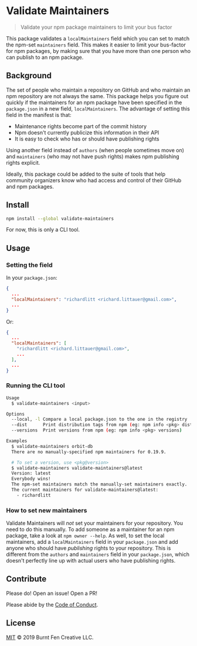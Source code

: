 # Validate Maintainers

> Validate your npm package maintainers to limit your bus factor

This package validates a `localMaintainers` field which you can set to match the npm-set `maintainers` field. This makes it easier to limit your bus-factor for npm packages, by making sure that you have more than one person who can publish to an npm package.

## Background

The set of people who maintain a repository on GitHub and who maintain an npm repository are not always the same. This package helps you figure out quickly if the maintainers for an npm package have been specified in the `package.json` in a new field, `localMaintainers`. The advantage of setting this field in the manifest is that:

  - Maintenance rights become part of the commit history
  - Npm doesn't currently publicize this information in their API
  - It is easy to check who has or should have publishing rights

Using another field instead of `authors` (when people sometimes move on) and `maintainers` (who may not have push rights) makes npm publishing rights explicit.

Ideally, this package could be added to the suite of tools that help community organizers know who had access and control of their GitHub and npm packages.


## Install

```sh
npm install --global validate-maintainers
```

For now, this is only a CLI tool.

## Usage

### Setting the field

In your `package.json`:

```json
{
  ...
  "localMaintainers": "richardlitt <richard.littauer@gmail.com>",
  ...
}
```

Or:

```json
{
  ...
  "localMaintainers": [
    "richardlitt <richard.littauer@gmail.com>",
    ...
  ],
  ...
}
```

### Running the CLI tool

```sh
Usage
  $ validate-maintainers <input>

Options
  --local, -l Compare a local package.json to the one in the registry
  --dist      Print distribution tags from npm (eg: npm info <pkg> dist-tags)
  --versions  Print versions from npm (eg: npm info <pkg> versions)

Examples
  $ validate-maintainers orbit-db
  There are no manually-specified npm maintainers for 0.19.9.

  # To set a version, use <pkg@version>
  $ validate-maintainers validate-maintainers@latest
  Version: latest
  Everybody wins!
  The npm-set maintainers match the manually-set maintainers exactly.
  The current maintainers for validate-maintainers@latest:
    - richardlitt
```

### How to set new maintainers

Validate Maintainers will _not_ set your maintainers for your repository. You need to do this manually. To add someone as a maintainer for an npm package, take a look at `npm owner --help`. As well, to set the local maintainers, add a `localMaintainers` field in your `package.json` and add anyone who should have *publishing* rights to your repository. This is different from the `authors` and `maintainers` field in your `package.json`, which doesn't perfectly line up with actual users who have publishing rights.

## Contribute

Please do! Open an issue! Open a PR!

Please abide by the [Code of Conduct](CODE_OF_CONDUCT.md).

## License

[MIT](LICENSE) © 2019 Burnt Fen Creative LLC.